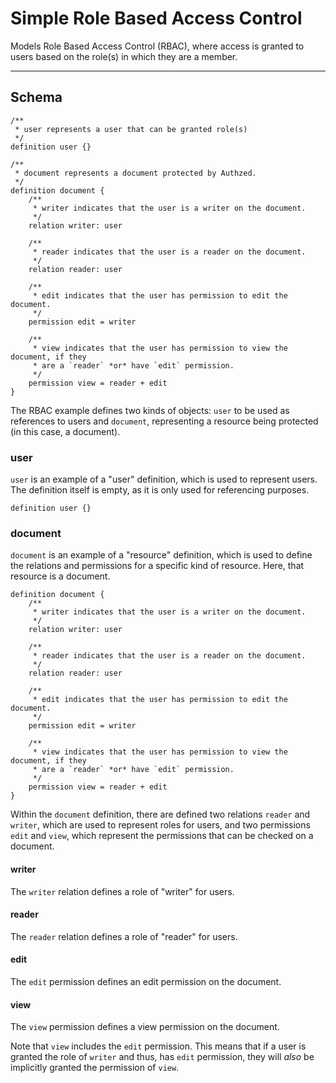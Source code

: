 # Simple Role Based Access Control

Models Role Based Access Control (RBAC), where access is granted to users based on the role(s) in which they are a member.

---

## Schema

```
/**
 * user represents a user that can be granted role(s)
 */
definition user {}

/**
 * document represents a document protected by Authzed.
 */
definition document {
    /**
     * writer indicates that the user is a writer on the document.
     */
    relation writer: user

    /**
     * reader indicates that the user is a reader on the document.
     */
    relation reader: user

    /**
     * edit indicates that the user has permission to edit the document.
     */
    permission edit = writer

    /**
     * view indicates that the user has permission to view the document, if they
     * are a `reader` *or* have `edit` permission.
     */
    permission view = reader + edit
}
```

The RBAC example defines two kinds of objects: `user` to be used as references to users and `document`, representing a resource being protected (in this case, a document).

### user

`user` is an example of a "user" definition, which is used to represent users. The definition itself is empty, as it is only used for referencing purposes.

```zed
definition user {}
```

### document

`document` is an example of a "resource" definition, which is used to define the relations and permissions for a specific kind of resource. Here, that resource is a document.

```zed
definition document {
    /**
     * writer indicates that the user is a writer on the document.
     */
    relation writer: user

    /**
     * reader indicates that the user is a reader on the document.
     */
    relation reader: user

    /**
     * edit indicates that the user has permission to edit the document.
     */
    permission edit = writer

    /**
     * view indicates that the user has permission to view the document, if they
     * are a `reader` *or* have `edit` permission.
     */
    permission view = reader + edit
}
```

Within the `document` definition, there are defined two relations `reader` and `writer`, which are used to represent roles for users, and two permissions `edit` and `view`, which represent the permissions that can be checked on a document.

#### writer

The `writer` relation defines a role of "writer" for users.

#### reader

The `reader` relation defines a role of "reader" for users.

#### edit

The `edit` permission defines an edit permission on the document.

#### view

The `view` permission defines a view permission on the document.

Note that `view` includes the `edit` permission. This means that if a user is granted the role of `writer` and thus, has `edit` permission, they will _also_ be implicitly granted the permission of `view`.
